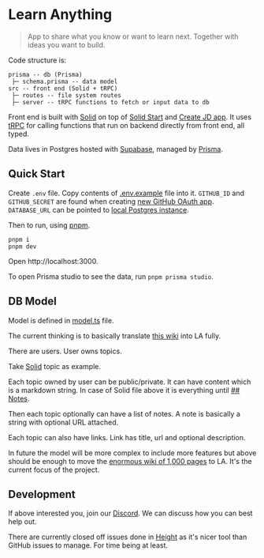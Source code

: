 # Learn Anything

> App to share what you know or want to learn next. Together with ideas you want to build.

Code structure is:

```
prisma -- db (Prisma)
 ├─ schema.prisma -- data model
src -- front end (Solid + tRPC)
 ├─ routes -- file system routes
 ├─ server -- tRPC functions to fetch or input data to db
```

Front end is built with [Solid](https://www.solidjs.com) on top of [Solid Start](https://github.com/solidjs/solid-start) and [Create JD app](https://github.com/OrJDev/create-jd-app). It uses [tRPC](https://trpc.io/) for calling functions that run on backend directly from front end, all typed.

Data lives in Postgres hosted with [Supabase](https://supabase.com/), managed by [Prisma](https://www.prisma.io/).

## Quick Start

Create `.env` file. Copy contents of [.env.example](.env.example) file into it. `GITHUB_ID` and `GITHUB_SECRET` are found when creating [new GitHub OAuth app](https://github.com/settings/developers). `DATABASE_URL` can be pointed to [local Postgres instance](https://www.prisma.io/docs/concepts/database-connectors/postgresql).

Then to run, using [pnpm](https://pnpm.io).

```
pnpm i
pnpm dev
```

Open http://localhost:3000.

To open Prisma studio to see the data, run `pnpm prisma studio`.

## DB Model

Model is defined in [model.ts](prisma/schema.prisma) file.

The current thinking is to basically translate [this wiki](https://wiki.nikiv.dev) into LA fully.

There are users. User owns topics.

Take [Solid](https://wiki.nikiv.dev/programming-languages/javascript/js-libraries/solid) topic as example.

Each topic owned by user can be public/private. It can have content which is a markdown string. In case of Solid file above it is everything until [## Notes](https://wiki.nikiv.dev/programming-languages/javascript/js-libraries/solid#notes).

Then each topic optionally can have a list of notes. A note is basically a string with optional URL attached.

Each topic can also have links. Link has title, url and optional description.

In future the model will be more complex to include more features but above should be enough to move the [enormous wiki of 1,000 pages](https://wiki.nikiv.dev) to LA. It's the current focus of the project.

## Development

If above interested you, join our [Discord](https://discord.gg/bxtD8x6aNF). We can discuss how you can best help out.

There are currently closed off issues done in [Height](https://height.app) as it's nicer tool than GitHub issues to manage. For time being at least.
